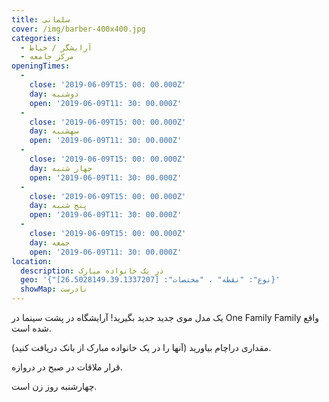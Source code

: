 ```yaml
---
title: سلمانی
cover: /img/barber-400x400.jpg
categories:
  - آرایشگر / خیاط
  - مرکز جامعه
openingTimes:
  - 
    close: '2019-06-09T15: 00: 00.000Z'
    day: دوشنبه
    open: '2019-06-09T11: 30: 00.000Z'
  - 
    close: '2019-06-09T15: 00: 00.000Z'
    day: سهشنبه
    open: '2019-06-09T11: 30: 00.000Z'
  - 
    close: '2019-06-09T15: 00: 00.000Z'
    day: چهار شنبه
    open: '2019-06-09T11: 30: 00.000Z'
  - 
    close: '2019-06-09T15: 00: 00.000Z'
    day: پنج شنبه
    open: '2019-06-09T11: 30: 00.000Z'
  - 
    close: '2019-06-09T15: 00: 00.000Z'
    day: جمعه
    open: '2019-06-09T11: 30: 00.000Z'
location:
  description: در یک خانواده مبارک
  geo: '{"نوع": "نقطه" ، "مختصات": [26.5028149،39.1337207]}'
  showMap: نادرست
---
```


یک مدل موی جدید جدید بگیرید! آرایشگاه در پشت سینما در One Family Family واقع شده است.

مقداری دراچام بیاورید (آنها را در یک خانواده مبارک از بانک دریافت کنید).

قرار ملاقات در صبح در دروازه.

چهارشنبه روز زن است.